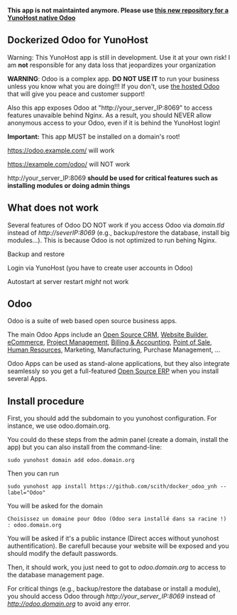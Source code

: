 **This app is not maintainted anymore. Please use <a href="https://github.com/scith/odoo_ynh">this new repository for a YunoHost native Odoo</a>**

Dockerized Odoo for YunoHost
----------------------------
Warning: This YunoHost app is still in development. Use it at your own risk! I am **not** responsible for any data loss that jeopardizes your organization


**WARNING**: Odoo is a complex app. **DO NOT USE IT** to run your business unless you know what you are doing!!! If you don't, use <a href="https://www.odoo.com/fr_FR/pricing-online#num_users=1&custom_apps=0">the hosted Odoo</a> that will give you peace and customer support!

Also this app exposes Odoo at "http://your_server_IP:8069" to access features unavaible behind Nginx. As a result, you should NEVER allow anonymous access to your Odoo, even if it is behind the YunoHost login!


**Important:** This app MUST be installed on a domain's root!

https://odoo.example.com/ will work

https://example.com/odoo/ will NOT work

http://your_server_IP:8069 **should be used for critical features such as installing modules or doing admin things**


What does not work
------------------
Several features of Odoo DO NOT work if you access Odoo via _domain.tld_ instead of _http://severIP:8069_ (e.g., backup/restore the database, install big modules...). This is because Odoo is not optimized to run behing Nginx.

Backup and restore

Login via YunoHost (you have to create user accounts in Odoo)

Autostart at server restart *might* not work


Odoo
----

Odoo is a suite of web based open source business apps.

The main Odoo Apps include an <a href="https://www.odoo.com/page/crm">Open Source CRM</a>, <a href="https://www.odoo.com/page/website-builder">Website Builder</a>, <a href="https://www.odoo.com/page/e-commerce">eCommerce</a>, <a href="https://www.odoo.com/page/project-management">Project Management</a>, <a href="https://www.odoo.com/page/accounting">Billing &amp; Accounting</a>, <a href="https://www.odoo.com/page/point-of-sale">Point of Sale</a>, <a href="https://www.odoo.com/page/employees">Human Resources</a>, Marketing, Manufacturing, Purchase Management, ...  

Odoo Apps can be used as stand-alone applications, but they also integrate seamlessly so you get
a full-featured <a href="https://www.odoo.com">Open Source ERP</a> when you install several Apps.

Install procedure
----
First, you should add the subdomain to you yunohost configuration. For instance, we use odoo.domain.org.

You could do these steps from the admin panel (create a domain, install the app) but you can also install from the command-line:


```sudo yunohost domain add odoo.domain.org```

Then you can run

```sudo yunohost app install https://github.com/scith/docker_odoo_ynh --label="Odoo"```

You will be asked for the domain

```Choisissez un domaine pour Odoo (Odoo sera installé dans sa racine !) : odoo.domain.org```

You will be asked if it's a public instance (Direct acces without yunohost authentification). Be carefull because your website will be exposed and you should modify the default passwords.

Then, it should work, you just need to got to _odoo.domain.org_ to access to the database management page.

For critical things (e.g., backup/restore the database or install a module), you should access Odoo through _http://your_server_IP:8069_ instead of _http://odoo.domain.org_ to avoid any error.
